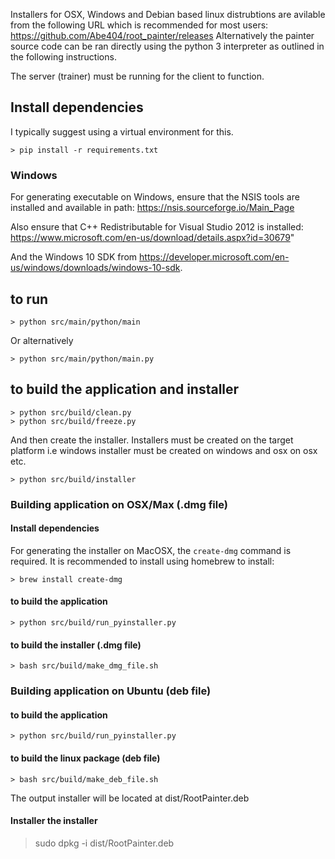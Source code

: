 
Installers for OSX, Windows and Debian based linux distrubtions are avilable from the following URL which is recommended for most users:
https://github.com/Abe404/root_painter/releases
Alternatively the painter source code can be ran directly using the python 3 interpreter as outlined in the following instructions.

The server (trainer) must be running for the client to function.

## Install dependencies 
I typically suggest using a virtual environment for this.

    > pip install -r requirements.txt

### Windows

For generating executable on Windows, ensure that the NSIS tools are installed and available in path: https://nsis.sourceforge.io/Main_Page

Also ensure that C++ Redistributable for Visual Studio 2012 is installed: https://www.microsoft.com/en-us/download/details.aspx?id=30679"

And the Windows 10 SDK from https://developer.microsoft.com/en-us/windows/downloads/windows-10-sdk.

## to run

    > python src/main/python/main

Or alternatively 

    > python src/main/python/main.py

## to build the application and installer

    > python src/build/clean.py
    > python src/build/freeze.py

And then create the installer. Installers must be created on the target platform i.e windows installer must be created on windows and osx on osx etc.

    > python src/build/installer





### Building application on OSX/Max (.dmg file)


#### Install dependencies

For generating the installer on MacOSX, the `create-dmg` command is required. It is recommended to install using homebrew to install:

    > brew install create-dmg


#### to build the application

    > python src/build/run_pyinstaller.py


#### to build the installer (.dmg file)

    > bash src/build/make_dmg_file.sh


### Building application on Ubuntu (deb file)

#### to build the application

    > python src/build/run_pyinstaller.py

#### to build the linux package (deb file)

    > bash src/build/make_deb_file.sh

The output installer will be located at dist/RootPainter.deb

#### Installer the installer
> sudo dpkg -i dist/RootPainter.deb

